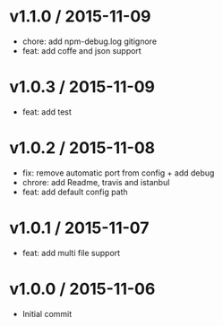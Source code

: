
v1.1.0 / 2015-11-09
===================

  * chore: add npm-debug.log gitignore
  * feat: add coffe and json support

v1.0.3 / 2015-11-09
===================

  * feat: add test

v1.0.2 / 2015-11-08
===================

  * fix: remove automatic port from config + add debug
  * chrore: add Readme, travis and istanbul
  * feat: add default config path

v1.0.1 / 2015-11-07
===================

  * feat: add multi file support

v1.0.0 / 2015-11-06
===================
  * Initial commit

